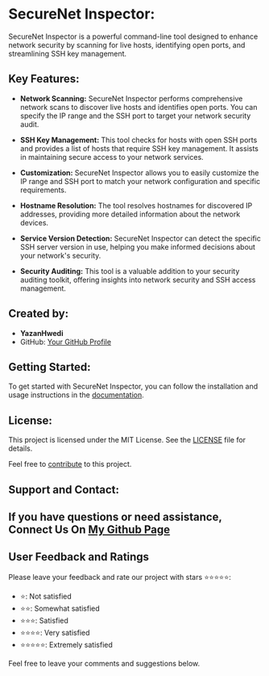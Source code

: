 # SecureNet Inspector:
SecureNet Inspector is a powerful command-line tool designed to enhance network security by scanning for live hosts, identifying open ports, and streamlining SSH key management.


## Key Features:

- **Network Scanning:** SecureNet Inspector performs comprehensive network scans to discover live hosts and identifies open ports. You can specify the IP range and the SSH port to target your network security audit.

- **SSH Key Management:** This tool checks for hosts with open SSH ports and provides a list of hosts that require SSH key management. It assists in maintaining secure access to your network services.

- **Customization:** SecureNet Inspector allows you to easily customize the IP range and SSH port to match your network configuration and specific requirements.

- **Hostname Resolution:** The tool resolves hostnames for discovered IP addresses, providing more detailed information about the network devices.

- **Service Version Detection:** SecureNet Inspector can detect the specific SSH server version in use, helping you make informed decisions about your network's security.

- **Security Auditing:** This tool is a valuable addition to your security auditing toolkit, offering insights into network security and SSH access management.

## Created by:
- **YazanHwedi**
- GitHub: [Your GitHub Profile](https://github.com/yazanhwedi)

## Getting Started:

To get started with SecureNet Inspector, you can follow the installation and usage instructions in the [documentation](docs/).



## License:

This project is licensed under the MIT License. See the [LICENSE](LICENSE) file for details.

Feel free to [contribute](CONTRIBUTING.md) to this project.

## Support and Contact:


If you have questions or need assistance,
Connect Us On 
[My Github Page](https://github.com/yazanhwedi)
---

## User Feedback and Ratings

Please leave your feedback and rate our project with stars ⭐⭐⭐⭐⭐:

- ⭐: Not satisfied
- ⭐⭐: Somewhat satisfied
- ⭐⭐⭐: Satisfied
- ⭐⭐⭐⭐: Very satisfied
- ⭐⭐⭐⭐⭐: Extremely satisfied

Feel free to leave your comments and suggestions below.

